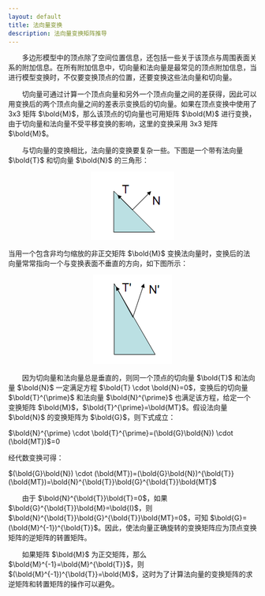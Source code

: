 ```yaml
---
layout: default
title: 法向量变换
description: 法向量变换矩阵推导
---
```


&emsp;&emsp;多边形模型中的顶点除了空间位置信息，还包括一些关于该顶点与周围表面关系的附加信息。在所有附加信息中，切向量和法向量是最常见的顶点附加信息，当进行模型变换时，不仅要变换顶点的位置，还要变换这些法向量和切向量。

&emsp;&emsp;切向量可通过计算一个顶点向量和另外一个顶点向量之间的差获得，因此可以用变换后的两个顶点向量之间的差表示变换后的切向量。如果在顶点变换中使用了 3x3 矩阵 $\bold{M}$，那么该顶点的切向量也可用矩阵 $\bold{M}$ 进行变换，由于切向量和法向量不受平移变换的影响，这里的变换采用 3x3 矩阵 $\bold{M}$。

&emsp;&emsp;与切向量的变换相比，法向量的变换要复杂一些。下图是一个带有法向量 $\bold{T}$ 和切向量 $\bold{N}$ 的三角形：

<center>

![image](../../images/NormalTransform1.png)

</center>

当用一个包含非均匀缩放的非正交矩阵 $\bold{M}$ 变换法向量时，变换后的法向量常常指向一个与变换表面不垂直的方向，如下图所示：

<center>

![image](../../images/NormalTransform2.png)

</center>

&emsp;&emsp;因为切向量和法向量总是垂直的，则同一个顶点的切向量 $\bold{T}$ 和法向量 $\bold{N}$ 一定满足方程 $\bold{T} \cdot \bold{N}=0$，变换后的切向量 $\bold{T}^{\prime}$ 和法向量 $\bold{N}^{\prime}$ 也满足该方程，给定一个变换矩阵 $\bold{M}$，$\bold{T}^{\prime}=\bold{MT}$。假设法向量 $\bold{N}$ 的变换矩阵为 $\bold{G}$，则下式成立：

$\bold{N}^{\prime} \cdot \bold{T}^{\prime}=(\bold{G}\bold{N}) \cdot (\bold{MT})$=0

经代数变换可得：

$(\bold{G}\bold{N}) \cdot (\bold{MT})=(\bold{G}\bold{N})^{\bold{T}}(\bold{MT})=\bold{N}^{\bold{T}}\bold{G}^{\bold{T}}\bold{MT}$

&emsp;&emsp;由于 $\bold{N}^{\bold{T}}\bold{T}=0$，如果 $\bold{G}^{\bold{T}}\bold{M}=\bold{I}$，则 $\bold{N}^{\bold{T}}\bold{G}^{\bold{T}}\bold{MT}=0$，可知 $\bold{G}=(\bold{M}^{-1})^{\bold{T}}$。因此，使法向量正确旋转的变换矩阵应为顶点变换矩阵的逆矩阵的转置矩阵。

&emsp;&emsp;如果矩阵 $\bold{M}$ 为正交矩阵，那么 $\bold{M}^{-1}=\bold{M}^{\bold{T}}$，则 $(\bold{M}^{-1})^{\bold{T}}=\bold{M}$，这时为了计算法向量的变换矩阵的求逆矩阵和转置矩阵的操作可以避免。

